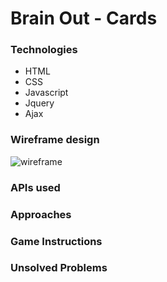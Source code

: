# Brain Out - Cards
### Technologies
* HTML
* CSS
* Javascript 
* Jquery
* Ajax

### Wireframe design
![wireframe](https://github.com/siewla/brainout-cards/blob/master/img/wireframe.png)

### APIs used

### Approaches

### Game Instructions

### Unsolved Problems

